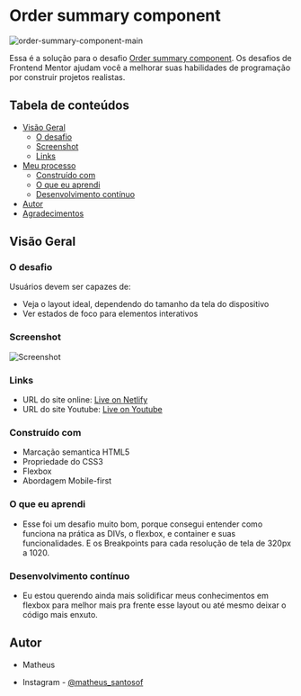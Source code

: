 # Order summary component
![order-summary-component-main](https://user-images.githubusercontent.com/88622033/129453494-a55f8f94-9787-459d-9843-984b563fac1d.gif)

Essa é a solução para o desafio [Order summary component](https://www.frontendmentor.io/challenges/order-summary-component-QlPmajDUj). Os desafios de Frontend Mentor ajudam você a melhorar suas habilidades de programação por construir projetos realistas.

## Tabela de conteúdos

- [Visão Geral](#visao-geral)
  - [O desafio](#o-desafio)
  - [Screenshot](#screenshot)
  - [Links](#links)
- [Meu processo](#meu-processo)
  - [Construído com](#construido-com)
  - [O que eu aprendi](#o-que-eu-aprendi)
  - [Desenvolvimento contínuo](#desenvolvimento-continuo)
- [Autor](#autor)
- [Agradecimentos](#agradecimentos)

## Visão Geral

### O desafio

Usuários devem ser capazes de:

- Veja o layout ideal, dependendo do tamanho da tela do dispositivo
- Ver estados de foco para elementos interativos

### Screenshot
![Screenshot](assets/p)

### Links

- URL do site online: [Live on Netlify](https://matheussantosws.github.io/order-summary-component-main/)
- URL do site Youtube: [Live on Youtube](https://www.youtube.com/watch?v=Bxhbz7fjS5I)
### Construído com

- Marcação semantica HTML5
- Propriedade do CSS3
- Flexbox
- Abordagem Mobile-first

### O que eu aprendi

- Esse foi um desafio muito bom, porque consegui entender como funciona na prática as DIVs, o flexbox, e container e suas funcionalidades. E os Breakpoints para cada resolução de tela de 320px a 1020.

### Desenvolvimento contínuo

- Eu estou querendo ainda mais solidificar meus conhecimentos em flexbox para melhor mais pra frente esse layout ou até mesmo deixar o código mais enxuto.

## Autor

- Matheus

- Instagram - [@matheus_santosof](https://www.instagram.com/matheus_santosof/)
